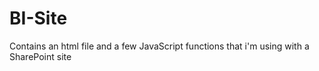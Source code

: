 # BI-Site
Contains an html file and a few JavaScript functions that i'm using with a SharePoint site 
